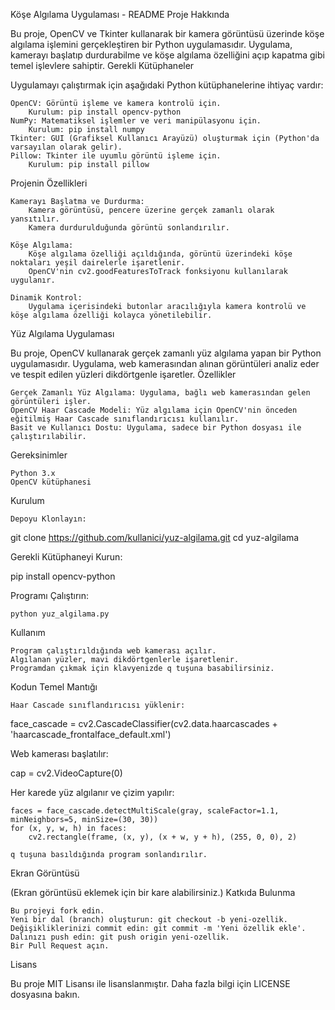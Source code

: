 Köşe Algılama Uygulaması - README
Proje Hakkında

Bu proje, OpenCV ve Tkinter kullanarak bir kamera görüntüsü üzerinde köşe algılama işlemini gerçekleştiren bir Python uygulamasıdır. Uygulama, kamerayı başlatıp durdurabilme ve köşe algılama özelliğini açıp kapatma gibi temel işlevlere sahiptir.
Gerekli Kütüphaneler

Uygulamayı çalıştırmak için aşağıdaki Python kütüphanelerine ihtiyaç vardır:

    OpenCV: Görüntü işleme ve kamera kontrolü için.
        Kurulum: pip install opencv-python
    NumPy: Matematiksel işlemler ve veri manipülasyonu için.
        Kurulum: pip install numpy
    Tkinter: GUI (Grafiksel Kullanıcı Arayüzü) oluşturmak için (Python'da varsayılan olarak gelir).
    Pillow: Tkinter ile uyumlu görüntü işleme için.
        Kurulum: pip install pillow

Projenin Özellikleri

    Kamerayı Başlatma ve Durdurma:
        Kamera görüntüsü, pencere üzerine gerçek zamanlı olarak yansıtılır.
        Kamera durdurulduğunda görüntü sonlandırılır.

    Köşe Algılama:
        Köşe algılama özelliği açıldığında, görüntü üzerindeki köşe noktaları yeşil dairelerle işaretlenir.
        OpenCV'nin cv2.goodFeaturesToTrack fonksiyonu kullanılarak uygulanır.

    Dinamik Kontrol:
        Uygulama içerisindeki butonlar aracılığıyla kamera kontrolü ve köşe algılama özelliği kolayca yönetilebilir.

Yüz Algılama Uygulaması

Bu proje, OpenCV kullanarak gerçek zamanlı yüz algılama yapan bir Python uygulamasıdır. Uygulama, web kamerasından alınan görüntüleri analiz eder ve tespit edilen yüzleri dikdörtgenle işaretler.
Özellikler

    Gerçek Zamanlı Yüz Algılama: Uygulama, bağlı web kamerasından gelen görüntüleri işler.
    OpenCV Haar Cascade Modeli: Yüz algılama için OpenCV'nin önceden eğitilmiş Haar Cascade sınıflandırıcısı kullanılır.
    Basit ve Kullanıcı Dostu: Uygulama, sadece bir Python dosyası ile çalıştırılabilir.

Gereksinimler

    Python 3.x
    OpenCV kütüphanesi

Kurulum

    Depoyu Klonlayın:

git clone https://github.com/kullanici/yuz-algilama.git
cd yuz-algilama

Gerekli Kütüphaneyi Kurun:

pip install opencv-python

Programı Çalıştırın:

    python yuz_algilama.py

Kullanım

    Program çalıştırıldığında web kamerası açılır.
    Algılanan yüzler, mavi dikdörtgenlerle işaretlenir.
    Programdan çıkmak için klavyenizde q tuşuna basabilirsiniz.

Kodun Temel Mantığı

    Haar Cascade sınıflandırıcısı yüklenir:

face_cascade = cv2.CascadeClassifier(cv2.data.haarcascades + 'haarcascade_frontalface_default.xml')

Web kamerası başlatılır:

cap = cv2.VideoCapture(0)

Her karede yüz algılanır ve çizim yapılır:

    faces = face_cascade.detectMultiScale(gray, scaleFactor=1.1, minNeighbors=5, minSize=(30, 30))
    for (x, y, w, h) in faces:
        cv2.rectangle(frame, (x, y), (x + w, y + h), (255, 0, 0), 2)

    q tuşuna basıldığında program sonlandırılır.

Ekran Görüntüsü

(Ekran görüntüsü eklemek için bir kare alabilirsiniz.)
Katkıda Bulunma

    Bu projeyi fork edin.
    Yeni bir dal (branch) oluşturun: git checkout -b yeni-ozellik.
    Değişikliklerinizi commit edin: git commit -m 'Yeni özellik ekle'.
    Dalınızı push edin: git push origin yeni-ozellik.
    Bir Pull Request açın.

Lisans

Bu proje MIT Lisansı ile lisanslanmıştır. Daha fazla bilgi için LICENSE dosyasına bakın.
